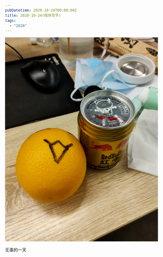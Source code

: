```yaml
---
pubDatetime: 2020-10-24T00:00:00Z
title: 2020-10-24(程序员节)
tags:
  - "2020"
---
```


![](../../img/6904315-ffcc49ee40539c69.jpg)

无事的一天

